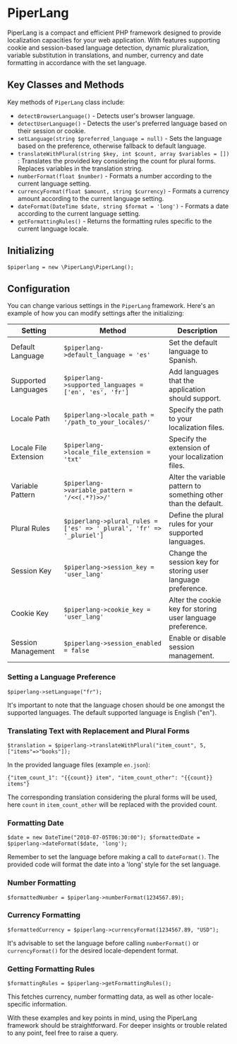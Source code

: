 # PiperLang
PiperLang is a compact and efficient PHP framework designed to provide localization capacities for your web application. With features supporting cookie and session-based language detection, dynamic pluralization, variable substitution in translations, and number, currency and date formatting in accordance with the set language.

## Key Classes and Methods
Key methods of `PiperLang` class include:

* `detectBrowserLanguage()` - Detects user's browser language.
* `detectUserLanguage()` - Detects the user's preferred language based on their session or cookie.
* `setLanguage(string $preferred_language = null)` - Sets the language based on the preference, otherwise fallback to default language.
* `translateWithPlural(string $key, int $count, array $variables = [])` : Translates the provided key considering the count for plural forms. Replaces variables in the translation string.
* `numberFormat(float $number)` - Formats a number according to the current language setting.
* `currencyFormat(float $amount, string $currency)` - Formats a currency amount according to the current language setting.
* `dateFormat(DateTime $date, string $format = 'long')` - Formats a date according to the current language setting.
* `getFormattingRules()` - Returns the formatting rules specific to the current language locale.

## Initializing
```$piperlang = new \PiperLang\PiperLang();```

## Configuration
You can change various settings in the `PiperLang` framework. Here's an example of how you can modify settings after the initializing:

| Setting | Method  | Description |
| --- | --- | --- |
| Default Language | `$piperlang->default_language = 'es'` | Set the default language to Spanish. |
| Supported Languages | `$piperlang->supported_languages = ['en', 'es', 'fr']` | Add languages that the application should support. |
| Locale Path | `$piperlang->locale_path = '/path_to_your_locales/'` | Specify the path to your localization files. |
| Locale File Extension | `$piperlang->locale_file_extension = 'txt'` | Specify the extension of your localization files. |
| Variable Pattern | `$piperlang->variable_pattern = '/<<(.*?)>>/'` | Alter the variable pattern to something other than the default. |
| Plural Rules | `$piperlang->plural_rules = ['es' => '_plural', 'fr' => '_pluriel']` | Define the plural rules for your supported languages. |
| Session Key | `$piperlang->session_key = 'user_lang'` | Change the session key for storing user language preference. |
| Cookie Key | `$piperlang->cookie_key = 'user_lang'` | Alter the cookie key for storing user language preference. |
| Session Management | `$piperlang->session_enabled = false` | Enable or disable session management. |

### Setting a Language Preference
```$piperlang->setLanguage("fr");```

It's important to note that the language chosen should be one amongst the supported languages. The default supported language is English ("en").

### Translating Text with Replacement and Plural Forms
```$translation = $piperlang->translateWithPlural("item_count", 5, ["items"=>"books"]);```

In the provided language files (example `en.json`):

    {"item_count_1": "{{count}} item", "item_count_other": "{{count}} items"}

The corresponding translation considering the plural forms will be used, here `count` in `item_count_other` will be replaced with the provided count.

### Formatting Date
```$date = new DateTime("2010-07-05T06:30:00"); $formattedDate = $piperlang->dateFormat($date, 'long');```

Remember to set the language before making a call to `dateFormat()`. The provided code will format the date into a 'long' style for the set language.

### Number Formatting 
```$formattedNumber = $piperlang->numberFormat(1234567.89);```

### Currency Formatting
```$formattedCurrency = $piperlang->currencyFormat(1234567.89, "USD");```

It's advisable to set the language before calling `numberFormat()` or `currencyFormat()` for the desired locale-dependent format.

### Getting Formatting Rules
```$formattingRules = $piperlang->getFormattingRules();```

This fetches currency, number formatting data, as well as other locale-specific information. 

With these examples and key points in mind, using the PiperLang framework should be straightforward. For deeper insights or trouble related to any point, feel free to raise a query.
